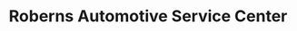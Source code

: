 ---
title: "Roberns Automotive Service Center"
url: /hyattsville/roberns-automotive-service-center/
shop: car repair
---